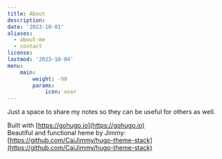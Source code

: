```yaml
---
title: About
description:
date: '2023-10-01'
aliases:
  - about-me
  - contact
license:
lastmod: '2023-10-04'
menu:
    main: 
        weight: -90
        params:
            icon: user
---
```


Just a space to share my notes so they can be useful for others as well.

Built with [https://gohugo.io](https://gohugo.io) \
Beautiful and functional heme by Jimmy: [https://github.com/CaiJimmy/hugo-theme-stack](https://github.com/CaiJimmy/hugo-theme-stack)


